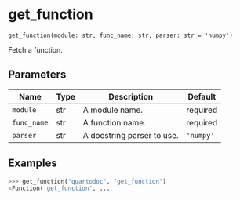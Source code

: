 
# get_function

`get_function(module: str, func_name: str, parser: str = 'numpy')`

Fetch a function.

## Parameters

| Name        | Type | Description                | Default   |
|-------------|------|----------------------------|-----------|
| `module`    | str  | A module name.             | required  |
| `func_name` | str  | A function name.           | required  |
| `parser`    | str  | A docstring parser to use. | `'numpy'` |

## Examples

``` python
>>> get_function("quartodoc", "get_function")
<Function('get_function', ...
```

